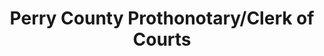 ---
layout: repo
title: "Perry County Prothonotary/Clerk of Courts"
id: 14605
permalink: repos/14605/
---